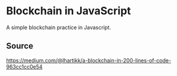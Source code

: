# Blockchain in JavaScript

A simple blockchain practice in Javascript.

## Source
https://medium.com/@lhartikk/a-blockchain-in-200-lines-of-code-963cc1cc0e54
